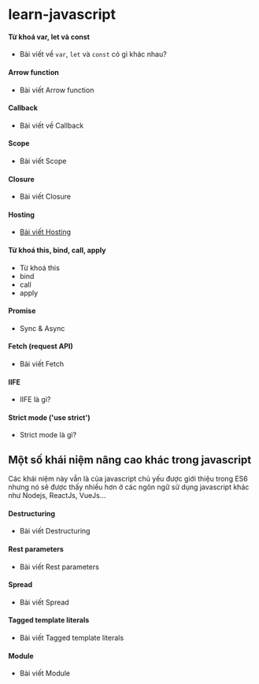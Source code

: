 # learn-javascript
#### Từ khoá var, let và const
- Bài viết về `var`, `let` và `const` có gì khác nhau?
#### Arrow function
- Bài viết Arrow function
#### Callback
- Bài viết về Callback
#### Scope
  - Bài viết Scope
#### Closure
  - Bài viết Closure
#### Hosting
- [Bài viết Hosting](https://github.com/trajhotran96/learn-javascript/blob/main/Js_Co_ban/Hosting.md)
#### Từ khoá this, bind, call, apply
- Từ khoá this
- bind
- call
- apply
#### Promise
- Sync & Async
#### Fetch (request API)
- Bài viết Fetch
#### IIFE
- IIFE là gì?
#### Strict mode ('use strict')
- Strict mode là gì?
## Một số khái niệm nâng cao khác trong javascript
Các khái niệm này vẫn là của javascript chủ yếu được giới thiệu trong ES6 nhưng nó sẽ được thấy nhiều hơn ở các ngôn ngữ sử dụng javascript khác như Nodejs, ReactJs, VueJs...
#### Destructuring
- Bài viết Destructuring
#### Rest parameters
- Bài viết Rest parameters
#### Spread
- Bài viết Spread
#### Tagged template literals
- Bài viết Tagged template literals
#### Module
- Bài viết Module

